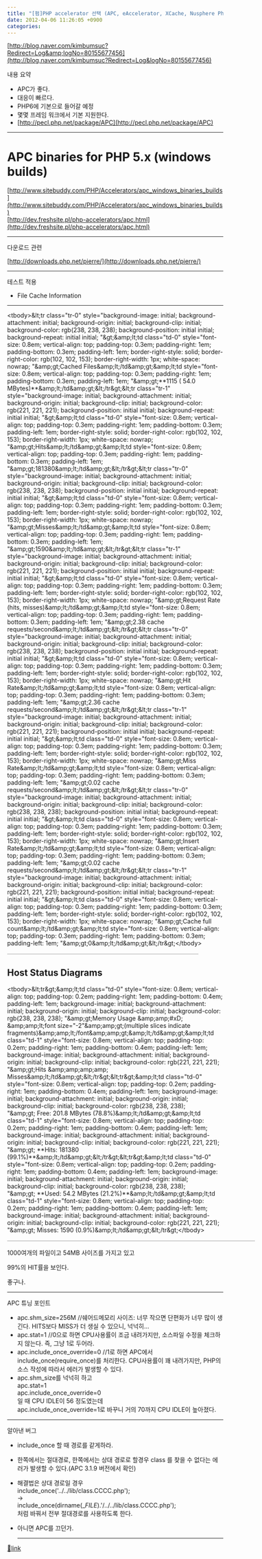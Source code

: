 ```yaml
---
title: "[펌]PHP accelerator 선택 (APC, eAccelerator, XCache, Nusphere PhpExpress, Zend Optimizer+)"
date: 2012-04-06 11:26:05 +0900
categories: 
---
```

  

[http://blog.naver.com/kimbumsuc?Redirect=Log&amp;logNo=80155677456](http://blog.naver.com/kimbumsuc?Redirect=Log&logNo=80155677456)  


내용 요약

- APC가 좋다. 
- 대응이 빠르다.
- PHP6에 기본으로 들어갈 예정
- 몇몇 프레임 워크에서 기본 지원한다.
- [http://pecl.php.net/package/APC](http://pecl.php.net/package/APC)


- - - - - -

APC binaries for PHP 5.x (windows builds)
=========================================

[http://www.sitebuddy.com/PHP/Accelerators/apc_windows_binaries_builds](http://www.sitebuddy.com/PHP/Accelerators/apc_windows_binaries_builds)  
[http://dev.freshsite.pl/php-accelerators/apc.html](http://dev.freshsite.pl/php-accelerators/apc.html)  
  
- - - - - -

다운로드 관련

[http://downloads.php.net/pierre/](http://downloads.php.net/pierre/)  
  
- - - - - -

테스트 적용

  
- File Cache Information
----------------------

<table cellspacing="0" style="border-top-style: solid; border-right-style: solid; border-bottom-style: solid; border-left-style: solid; border-top-color: rgb(204, 204, 204); border-right-color: rgb(204, 204, 204); border-bottom-color: rgb(204, 204, 204); border-left-color: rgb(204, 204, 204); border-top-width: 1px; border-right-width: 1px; border-bottom-width: 1px; border-left-width: 1px; border-image: initial; -webkit-border-horizontal-spacing: 0px; -webkit-border-vertical-spacing: 0px; width: 446px; font-family: arial, helvetica, sans-serif; ">&lt;tbody&gt;&amp;lt;tr class="tr-0" style="background-image: initial; background-attachment: initial; background-origin: initial; background-clip: initial; background-color: rgb(238, 238, 238); background-position: initial initial; background-repeat: initial initial; "&amp;gt;&amp;amp;lt;td class="td-0" style="font-size: 0.8em; vertical-align: top; padding-top: 0.3em; padding-right: 1em; padding-bottom: 0.3em; padding-left: 1em; border-right-style: solid; border-right-color: rgb(102, 102, 153); border-right-width: 1px; white-space: nowrap; "&amp;amp;gt;Cached Files&amp;amp;lt;/td&amp;amp;gt;&amp;amp;lt;td style="font-size: 0.8em; vertical-align: top; padding-top: 0.3em; padding-right: 1em; padding-bottom: 0.3em; padding-left: 1em; "&amp;amp;gt;**1115 ( 54.0 MBytes)**&amp;amp;lt;/td&amp;amp;gt;&amp;lt;/tr&amp;gt;&amp;lt;tr class="tr-1" style="background-image: initial; background-attachment: initial; background-origin: initial; background-clip: initial; background-color: rgb(221, 221, 221); background-position: initial initial; background-repeat: initial initial; "&amp;gt;&amp;amp;lt;td class="td-0" style="font-size: 0.8em; vertical-align: top; padding-top: 0.3em; padding-right: 1em; padding-bottom: 0.3em; padding-left: 1em; border-right-style: solid; border-right-color: rgb(102, 102, 153); border-right-width: 1px; white-space: nowrap; "&amp;amp;gt;Hits&amp;amp;lt;/td&amp;amp;gt;&amp;amp;lt;td style="font-size: 0.8em; vertical-align: top; padding-top: 0.3em; padding-right: 1em; padding-bottom: 0.3em; padding-left: 1em; "&amp;amp;gt;181380&amp;amp;lt;/td&amp;amp;gt;&amp;lt;/tr&amp;gt;&amp;lt;tr class="tr-0" style="background-image: initial; background-attachment: initial; background-origin: initial; background-clip: initial; background-color: rgb(238, 238, 238); background-position: initial initial; background-repeat: initial initial; "&amp;gt;&amp;amp;lt;td class="td-0" style="font-size: 0.8em; vertical-align: top; padding-top: 0.3em; padding-right: 1em; padding-bottom: 0.3em; padding-left: 1em; border-right-style: solid; border-right-color: rgb(102, 102, 153); border-right-width: 1px; white-space: nowrap; "&amp;amp;gt;Misses&amp;amp;lt;/td&amp;amp;gt;&amp;amp;lt;td style="font-size: 0.8em; vertical-align: top; padding-top: 0.3em; padding-right: 1em; padding-bottom: 0.3em; padding-left: 1em; "&amp;amp;gt;1590&amp;amp;lt;/td&amp;amp;gt;&amp;lt;/tr&amp;gt;&amp;lt;tr class="tr-1" style="background-image: initial; background-attachment: initial; background-origin: initial; background-clip: initial; background-color: rgb(221, 221, 221); background-position: initial initial; background-repeat: initial initial; "&amp;gt;&amp;amp;lt;td class="td-0" style="font-size: 0.8em; vertical-align: top; padding-top: 0.3em; padding-right: 1em; padding-bottom: 0.3em; padding-left: 1em; border-right-style: solid; border-right-color: rgb(102, 102, 153); border-right-width: 1px; white-space: nowrap; "&amp;amp;gt;Request Rate (hits, misses)&amp;amp;lt;/td&amp;amp;gt;&amp;amp;lt;td style="font-size: 0.8em; vertical-align: top; padding-top: 0.3em; padding-right: 1em; padding-bottom: 0.3em; padding-left: 1em; "&amp;amp;gt;2.38 cache requests/second&amp;amp;lt;/td&amp;amp;gt;&amp;lt;/tr&amp;gt;&amp;lt;tr class="tr-0" style="background-image: initial; background-attachment: initial; background-origin: initial; background-clip: initial; background-color: rgb(238, 238, 238); background-position: initial initial; background-repeat: initial initial; "&amp;gt;&amp;amp;lt;td class="td-0" style="font-size: 0.8em; vertical-align: top; padding-top: 0.3em; padding-right: 1em; padding-bottom: 0.3em; padding-left: 1em; border-right-style: solid; border-right-color: rgb(102, 102, 153); border-right-width: 1px; white-space: nowrap; "&amp;amp;gt;Hit Rate&amp;amp;lt;/td&amp;amp;gt;&amp;amp;lt;td style="font-size: 0.8em; vertical-align: top; padding-top: 0.3em; padding-right: 1em; padding-bottom: 0.3em; padding-left: 1em; "&amp;amp;gt;2.36 cache requests/second&amp;amp;lt;/td&amp;amp;gt;&amp;lt;/tr&amp;gt;&amp;lt;tr class="tr-1" style="background-image: initial; background-attachment: initial; background-origin: initial; background-clip: initial; background-color: rgb(221, 221, 221); background-position: initial initial; background-repeat: initial initial; "&amp;gt;&amp;amp;lt;td class="td-0" style="font-size: 0.8em; vertical-align: top; padding-top: 0.3em; padding-right: 1em; padding-bottom: 0.3em; padding-left: 1em; border-right-style: solid; border-right-color: rgb(102, 102, 153); border-right-width: 1px; white-space: nowrap; "&amp;amp;gt;Miss Rate&amp;amp;lt;/td&amp;amp;gt;&amp;amp;lt;td style="font-size: 0.8em; vertical-align: top; padding-top: 0.3em; padding-right: 1em; padding-bottom: 0.3em; padding-left: 1em; "&amp;amp;gt;0.02 cache requests/second&amp;amp;lt;/td&amp;amp;gt;&amp;lt;/tr&amp;gt;&amp;lt;tr class="tr-0" style="background-image: initial; background-attachment: initial; background-origin: initial; background-clip: initial; background-color: rgb(238, 238, 238); background-position: initial initial; background-repeat: initial initial; "&amp;gt;&amp;amp;lt;td class="td-0" style="font-size: 0.8em; vertical-align: top; padding-top: 0.3em; padding-right: 1em; padding-bottom: 0.3em; padding-left: 1em; border-right-style: solid; border-right-color: rgb(102, 102, 153); border-right-width: 1px; white-space: nowrap; "&amp;amp;gt;Insert Rate&amp;amp;lt;/td&amp;amp;gt;&amp;amp;lt;td style="font-size: 0.8em; vertical-align: top; padding-top: 0.3em; padding-right: 1em; padding-bottom: 0.3em; padding-left: 1em; "&amp;amp;gt;0.02 cache requests/second&amp;amp;lt;/td&amp;amp;gt;&amp;lt;/tr&amp;gt;&amp;lt;tr class="tr-1" style="background-image: initial; background-attachment: initial; background-origin: initial; background-clip: initial; background-color: rgb(221, 221, 221); background-position: initial initial; background-repeat: initial initial; "&amp;gt;&amp;amp;lt;td class="td-0" style="font-size: 0.8em; vertical-align: top; padding-top: 0.3em; padding-right: 1em; padding-bottom: 0.3em; padding-left: 1em; border-right-style: solid; border-right-color: rgb(102, 102, 153); border-right-width: 1px; white-space: nowrap; "&amp;amp;gt;Cache full count&amp;amp;lt;/td&amp;amp;gt;&amp;amp;lt;td style="font-size: 0.8em; vertical-align: top; padding-top: 0.3em; padding-right: 1em; padding-bottom: 0.3em; padding-left: 1em; "&amp;amp;gt;0&amp;amp;lt;/td&amp;amp;gt;&amp;lt;/tr&amp;gt;&lt;/tbody&gt;</table>

Host Status Diagrams
--------------------

<table cellspacing="0" style="border-top-style: solid; border-right-style: solid; border-bottom-style: solid; border-left-style: solid; border-top-color: rgb(204, 204, 204); border-right-color: rgb(204, 204, 204); border-bottom-color: rgb(204, 204, 204); border-left-color: rgb(204, 204, 204); border-top-width: 1px; border-right-width: 1px; border-bottom-width: 1px; border-left-width: 1px; border-image: initial; width: 578px; font-family: arial, helvetica, sans-serif; background-color: rgb(255, 255, 255); ">&lt;tbody&gt;&amp;lt;tr&amp;gt;&amp;amp;lt;td class="td-0" style="font-size: 0.8em; vertical-align: top; padding-top: 0.2em; padding-right: 1em; padding-bottom: 0.4em; padding-left: 1em; background-image: initial; background-attachment: initial; background-origin: initial; background-clip: initial; background-color: rgb(238, 238, 238); "&amp;amp;gt;Memory Usage  &amp;amp;amp;#xD;
&amp;amp;amp;lt;font size="-2"&amp;amp;amp;gt;(multiple slices indicate fragments)&amp;amp;amp;lt;/font&amp;amp;amp;gt;&amp;amp;lt;/td&amp;amp;gt;&amp;amp;lt;td class="td-1" style="font-size: 0.8em; vertical-align: top; padding-top: 0.2em; padding-right: 1em; padding-bottom: 0.4em; padding-left: 1em; background-image: initial; background-attachment: initial; background-origin: initial; background-clip: initial; background-color: rgb(221, 221, 221); "&amp;amp;gt;Hits &amp;amp;amp;amp;amp; Misses&amp;amp;lt;/td&amp;amp;gt;&amp;lt;/tr&amp;gt;&amp;lt;tr&amp;gt;&amp;amp;lt;td class="td-0" style="font-size: 0.8em; vertical-align: top; padding-top: 0.2em; padding-right: 1em; padding-bottom: 0.4em; padding-left: 1em; background-image: initial; background-attachment: initial; background-origin: initial; background-clip: initial; background-color: rgb(238, 238, 238); "&amp;amp;gt; Free: 201.8 MBytes (78.8%)&amp;amp;lt;/td&amp;amp;gt;&amp;amp;lt;td class="td-1" style="font-size: 0.8em; vertical-align: top; padding-top: 0.2em; padding-right: 1em; padding-bottom: 0.4em; padding-left: 1em; background-image: initial; background-attachment: initial; background-origin: initial; background-clip: initial; background-color: rgb(221, 221, 221); "&amp;amp;gt; **Hits: 181380 (99.1%)**&amp;amp;lt;/td&amp;amp;gt;&amp;lt;/tr&amp;gt;&amp;lt;tr&amp;gt;&amp;amp;lt;td class="td-0" style="font-size: 0.8em; vertical-align: top; padding-top: 0.2em; padding-right: 1em; padding-bottom: 0.4em; padding-left: 1em; background-image: initial; background-attachment: initial; background-origin: initial; background-clip: initial; background-color: rgb(238, 238, 238); "&amp;amp;gt; **Used: 54.2 MBytes (21.2%)**&amp;amp;lt;/td&amp;amp;gt;&amp;amp;lt;td class="td-1" style="font-size: 0.8em; vertical-align: top; padding-top: 0.2em; padding-right: 1em; padding-bottom: 0.4em; padding-left: 1em; background-image: initial; background-attachment: initial; background-origin: initial; background-clip: initial; background-color: rgb(221, 221, 221); "&amp;amp;gt; Misses: 1590 (0.9%)&amp;amp;lt;/td&amp;amp;gt;&amp;lt;/tr&amp;gt;&lt;/tbody&gt;</table>  
  


1000여개의 파일이고 54MB 사이즈를 가지고 있고

99%의 HIT률을 보인다.

  


좋구나.

  
- - - - - -

APC 튜닝 포인트

- apc.shm_size=256M //쉐어드메모리 사이즈: 너무 작으면 단편화가 너무 많이 생긴다. HITS보다 MISS가 더 생실 수 있으니, 넉넉히...
- apc.stat=1 //0으로 하면 CPU사용률이 조금 내려가지만, 소스파일 수정을 체크하지 않는다. 즉, 그냥 1로 두어라.
- apc.include_once_override=0 //1로 하면 APC에서 include_once(require_once)를 처리한다. CPU사용률이 꽤 내려가지만, PHP의 소스 작성에 따라서 에러가 발생할 수 있다.
- apc.shm_size를 넉넉히 하고  
apc.stat=1  
apc.include_once_override=0  
일 때 CPU IDLE이 56 정도였는데  
apc.include_once_override=1로 바꾸니 거의 70까지 CPU IDLE이 높아졌다.  
  


- - - - - -

알아낸 버그



- include_once 할 때 경로를 같게하라.
- 한쪽에서는 절대경로, 한쪽에서는 상대 경로로 할경우 class 를 찾을 수 없다는 에러가 발생할 수 있다.(APC 3.1.9 버전에서 확인)
- 해결법은 상대 경로일 경우  
include_once('../../lib/class.CCCC.php');  
-&gt;  
include_once(dirname(__FILE_).'/../../lib/class.CCCC.php');  
처럼 바꿔서 전부 절대경로를 사용하도록 한다.
- 아니면 APC를 끄던가.




  ***
[🔗link](http://www.mins01.com/mh/tech/read/764)